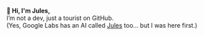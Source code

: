 **👋 Hi, I'm Jules,**  
I’m not a dev, just a tourist on GitHub.  
(Yes, Google Labs has an AI called [Jules](https://jules.google) too… but I was here first.)
